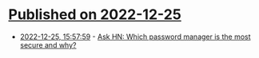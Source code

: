 # [Published on 2022-12-25](index.md)

* [2022-12-25, 15:57:59](https://news.ycombinator.com/item?id=34128258) - [Ask HN: Which password manager is the most secure and why?](https://news.ycombinator.com/item?id=34128258)
